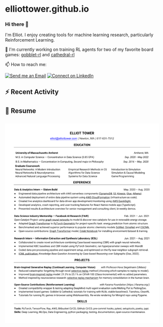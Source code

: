 # elliottower.github.io

### Hi there 👋

I'm Elliot. I enjoy creating tools for machine learning research, particularly Reinforcement Learning. 

🚀 I'm currently working on training RL agents for two of my favorite board games: [gobblet-rl](https://github.com/elliottower/gobblet-r) and [cathedral-rl](https://github.com/elliottower/gobblet-rl)

📫 How to reach me:

 [![Send me an Email](https://img.shields.io/badge/email-elliot%40elliottower.com-blue)](mailto:elliot@elliottower.com)
 [![Connect on LinkedIn](https://img.shields.io/badge/--linkedin?label=LinkedIn&logo=LinkedIn&style=social)](https://www.linkedin.com/in/elliot-tower)

## ⚡ Recent Activity

<!--START_SECTION:activity-->




## 📄 Resume

<!-- PDF-TO-MARKDOWN:START -->
![Page 1](src/png/page1.png "Page 1")
---
<!-- PDF-TO-MARKDOWN:END -->